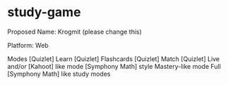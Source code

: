 # study-game
Proposed Name: Krogmit (please change this)

Platform: Web

Modes
[Quizlet] Learn
[Quizlet] Flashcards
[Quizlet] Match
[Quizlet] Live and/or [Kahoot] like mode
[Symphony Math] style Mastery-like mode
Full [Symphony Math] like study modes
